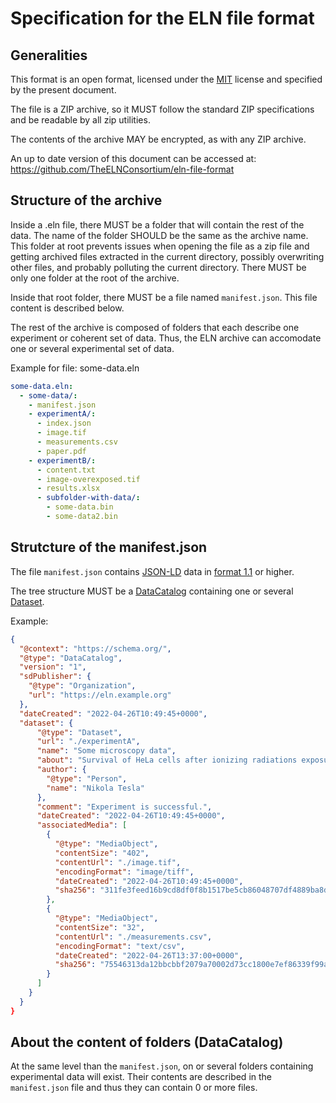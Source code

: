 # Specification for the ELN file format

## Generalities

This format is an open format, licensed under the [MIT](./LICENSE) license and specified by the present document.

The file is a ZIP archive, so it MUST follow the standard ZIP specifications and be readable by all zip utilities.

The contents of the archive MAY be encrypted, as with any ZIP archive.

An up to date version of this document can be accessed at: https://github.com/TheELNConsortium/eln-file-format

## Structure of the archive

Inside a .eln file, there MUST be a folder that will contain the rest of the data. The name of the folder SHOULD be the same as the archive name. This folder at root prevents issues when opening the file as a zip file and getting archived files extracted in the current directory, possibly overwriting other files, and probably polluting the current directory. There MUST be only one folder at the root of the archive.

Inside that root folder, there MUST be a file named `manifest.json`. This file content is described below.

The rest of the archive is composed of folders that each describe one experiment or coherent set of data. Thus, the ELN archive can accomodate one or several experimental set of data.

Example for file: some-data.eln

~~~yaml
some-data.eln:
  - some-data/:
    - manifest.json
    - experimentA/:
      - index.json
      - image.tif
      - measurements.csv
      - paper.pdf
    - experimentB/:
      - content.txt
      - image-overexposed.tif
      - results.xlsx
      - subfolder-with-data/:
        - some-data.bin
        - some-data2.bin
~~~

## Strutcture of the manifest.json

The file `manifest.json` contains [JSON-LD](https://json-ld.org/) data in [format 1.1](https://www.w3.org/TR/json-ld11/) or higher.

The tree structure MUST be a [DataCatalog](https://schema.org/DataCatalog) containing one or several [Dataset](https://schema.org/Dataset).

Example:

~~~json
{
  "@context": "https://schema.org/",
  "@type": "DataCatalog",
  "version": "1",
  "sdPublisher": {
    "@type": "Organization",
    "url": "https://eln.example.org"
  },
  "dateCreated": "2022-04-26T10:49:45+0000",
  "dataset": {
      "@type": "Dataset",
      "url": "./experimentA",
      "name": "Some microscopy data",
      "about": "Survival of HeLa cells after ionizing radiations exposure",
      "author": {
        "@type": "Person",
        "name": "Nikola Tesla"
      },
      "comment": "Experiment is successful.",
      "dateCreated": "2022-04-26T10:49:45+0000",
      "associatedMedia": [
        {
          "@type": "MediaObject",
          "contentSize": "402",
          "contentUrl": "./image.tif",
          "encodingFormat": "image/tiff",
          "dateCreated": "2022-04-26T10:49:45+0000",
          "sha256": "311fe3feed16b9cd8df0f8b1517be5cb86048707df4889ba8dc37d4d68866d02"
        },
        {
          "@type": "MediaObject",
          "contentSize": "32",
          "contentUrl": "./measurements.csv",
          "encodingFormat": "text/csv",
          "dateCreated": "2022-04-26T13:37:00+0000",
          "sha256": "75546313da12bbcbbf2079a70002d73cc1800e7ef86339f99a86705caaaa1c85"
        }
      ]
    }
  }
}

~~~

## About the content of folders (DataCatalog)

At the same level than the `manifest.json`, on or several folders containing experimental data will exist. Their contents are described in the `manifest.json` file and thus they can contain 0 or more files.
